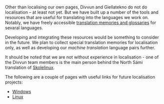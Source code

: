 Other than localising our own pages, Divvun and Giellatekno do not do localisation – at least not yet.
But we have built up a number of the tools and resources that are useful for translating into the languages we work on. Notably, we have freely accessible [translation memories and glossaries](../tm/TranslationMemory.html) for sevaral languages. 

Developing and integrating these resources would be something to consider in the future. We plan to collect special translation memories for localisation only, as well as developing our *machine translation* language pairs further. 

It should
be noted that we are not without experience in localisation - one of the Divvun
team members is the main person behind the North Sámi translation of
[Skolelinux](https://wiki.debian.org/DebianEdu/).


The following are a couple of pages with useful links for future localisation
projects:


* [Windows](TranslatingWindows.html)
* [Linux](Linux.html)
